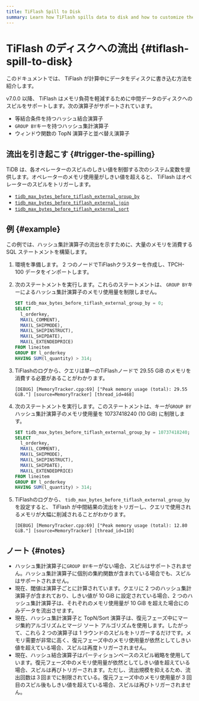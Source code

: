 ```yaml
---
title: TiFlash Spill to Disk
summary: Learn how TiFlash spills data to disk and how to customize the spill behavior.
---
```


# TiFlash のディスクへの流出 {#tiflash-spill-to-disk}

このドキュメントでは、 TiFlash が計算中にデータをディスクに書き込む方法を紹介します。

v7.0.0 以降、 TiFlash はメモリ負荷を軽減するために中間データのディスクへのスピルをサポートします。次の演算子がサポートされています。

-   等結合条件を持つハッシュ結合演算子
-   `GROUP BY`キーを持つハッシュ集計演算子
-   ウィンドウ関数の TopN 演算子と並べ替え演算子

## 流出を引き起こす {#trigger-the-spilling}

TiDB は、各オペレーターのスピルのしきい値を制御する次のシステム変数を提供します。オペレーターのメモリ使用量がしきい値を超えると、 TiFlash はオペレーターのスピルをトリガーします。

-   [<a href="/system-variables.md#tidb_max_bytes_before_tiflash_external_group_by-new-in-v700">`tidb_max_bytes_before_tiflash_external_group_by`</a>](/system-variables.md#tidb_max_bytes_before_tiflash_external_group_by-new-in-v700)
-   [<a href="/system-variables.md#tidb_max_bytes_before_tiflash_external_join-new-in-v700">`tidb_max_bytes_before_tiflash_external_join`</a>](/system-variables.md#tidb_max_bytes_before_tiflash_external_join-new-in-v700)
-   [<a href="/system-variables.md#tidb_max_bytes_before_tiflash_external_sort-new-in-v700">`tidb_max_bytes_before_tiflash_external_sort`</a>](/system-variables.md#tidb_max_bytes_before_tiflash_external_sort-new-in-v700)

## 例 {#example}

この例では、ハッシュ集計演算子の流出を示すために、大量のメモリを消費する SQL ステートメントを構築します。

1.  環境を準備します。 2 つのノードでTiFlashクラスターを作成し、TPCH-100 データをインポートします。

2.  次のステートメントを実行します。これらのステートメントは、 `GROUP BY`キーによるハッシュ集計演算子のメモリ使用量を制限しません。

    ```sql
    SET tidb_max_bytes_before_tiflash_external_group_by = 0;
    SELECT
      l_orderkey,
      MAX(L_COMMENT),
      MAX(L_SHIPMODE),
      MAX(L_SHIPINSTRUCT),
      MAX(L_SHIPDATE),
      MAX(L_EXTENDEDPRICE)
    FROM lineitem
    GROUP BY l_orderkey
    HAVING SUM(l_quantity) > 314;
    ```

3.  TiFlashのログから、クエリは単一のTiFlashノードで 29.55 GiB のメモリを消費する必要があることがわかります。

    ```
    [DEBUG] [MemoryTracker.cpp:69] ["Peak memory usage (total): 29.55 GiB."] [source=MemoryTracker] [thread_id=468]
    ```

4.  次のステートメントを実行します。このステートメントは、キーが`GROUP BY`ハッシュ集計演算子のメモリ使用量を 10737418240 (10 GiB) に制限します。

    ```sql
    SET tidb_max_bytes_before_tiflash_external_group_by = 10737418240;
    SELECT
      l_orderkey,
      MAX(L_COMMENT),
      MAX(L_SHIPMODE),
      MAX(L_SHIPINSTRUCT),
      MAX(L_SHIPDATE),
      MAX(L_EXTENDEDPRICE)
    FROM lineitem
    GROUP BY l_orderkey
    HAVING SUM(l_quantity) > 314;
    ```

5.  TiFlashのログから、 `tidb_max_bytes_before_tiflash_external_group_by`を設定すると、 TiFlash が中間結果の流出をトリガーし、クエリで使用されるメモリが大幅に削減されることがわかります。

    ```
    [DEBUG] [MemoryTracker.cpp:69] ["Peak memory usage (total): 12.80 GiB."] [source=MemoryTracker] [thread_id=110]
    ```

## ノート {#notes}

-   ハッシュ集計演算子に`GROUP BY`キーがない場合、スピルはサポートされません。ハッシュ集計演算子に個別の集約関数が含まれている場合でも、スピルはサポートされません。
-   現在、閾値は演算子ごとに計算されています。クエリに 2 つのハッシュ集計演算子が含まれており、しきい値が 10 GiB に設定されている場合、2 つのハッシュ集計演算子は、それぞれのメモリ使用量が 10 GiB を超えた場合にのみデータを流出させます。
-   現在、ハッシュ集計演算子と TopN/Sort 演算子は、復元フェーズ中にマージ集約アルゴリズムとマージ ソート アルゴリズムを使用します。したがって、これら 2 つの演算子は 1 ラウンドのスピルをトリガーするだけです。メモリ需要が非常に高く、復元フェーズ中のメモリ使用量が依然としてしきい値を超えている場合、スピルは再度トリガーされません。
-   現在、ハッシュ結合演算子はパーティションベースのスピル戦略を使用しています。復元フェーズ中のメモリ使用量が依然としてしきい値を超えている場合、スピルは再びトリガーされます。ただし、流出規模を抑えるため、流出回数は３回までに制限されている。復元フェーズ中のメモリ使用量が 3 回目のスピル後もしきい値を超えている場合、スピルは再びトリガーされません。
